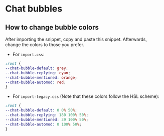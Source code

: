 # Chat bubbles

## How to change bubble colors

After importing the snippet, copy and paste this snippet. Afterwards, change the colors to those you prefer.

- For `import.css`:
```css
:root {
--chat-bubble-default: grey;
--chat-bubble-replying: cyan;
--chat-bubble-mentioned: orange;
--chat-bubble-automod: red;
}
```

- For `import-legacy.css` (Note that these colors follow the HSL scheme):
```css
:root {
--chat-bubble-default: 0 0% 50%;
--chat-bubble-replying: 180 100% 50%;
--chat-bubble-mentioned: 39 100% 50%;
--chat-bubble-automod: 0 100% 50%;
}
```
